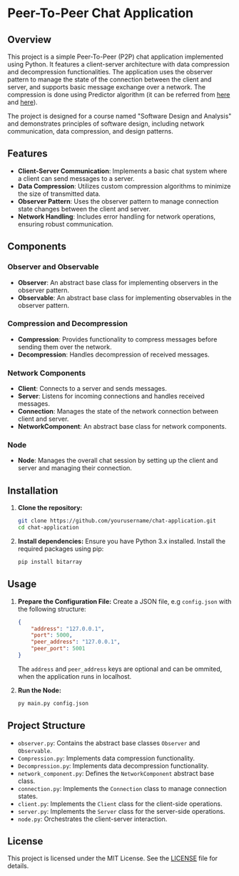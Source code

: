 # Peer-To-Peer Chat Application

## Overview

This project is a simple Peer-To-Peer (P2P) chat application implemented using Python. It features a client-server architecture with data compression and decompression functionalities. The application uses the observer pattern to manage the state of the connection between the client and server, and supports basic message exchange over a network.
The compression is done using Predictor algorithm (it can be referred from [here](https://datatracker.ietf.org/doc/rfc1978/) and [here](https://dl.acm.org/doi/10.1145/42005.42031)).

The project is designed for a course named "Software Design and Analysis" and demonstrates principles of software design, including network communication, data compression, and design patterns.

## Features

- **Client-Server Communication**: Implements a basic chat system where a client can send messages to a server.
- **Data Compression**: Utilizes custom compression algorithms to minimize the size of transmitted data.
- **Observer Pattern**: Uses the observer pattern to manage connection state changes between the client and server.
- **Network Handling**: Includes error handling for network operations, ensuring robust communication.

## Components

### Observer and Observable

- **Observer**: An abstract base class for implementing observers in the observer pattern.
- **Observable**: An abstract base class for implementing observables in the observer pattern.

### Compression and Decompression

- **Compression**: Provides functionality to compress messages before sending them over the network.
- **Decompression**: Handles decompression of received messages.

### Network Components

- **Client**: Connects to a server and sends messages.
- **Server**: Listens for incoming connections and handles received messages.
- **Connection**: Manages the state of the network connection between client and server.
- **NetworkComponent**: An abstract base class for network components.

### Node

- **Node**: Manages the overall chat session by setting up the client and server and managing their connection.

## Installation

1. **Clone the repository:**
   ```bash
   git clone https://github.com/yourusername/chat-application.git
   cd chat-application
   ```

2. **Install dependencies:**
   Ensure you have Python 3.x installed. Install the required packages using pip:
   ```bash
   pip install bitarray
   ```

## Usage

1. **Prepare the Configuration File:**
   Create a JSON file, e.g `config.json` with the following structure:
   ```json
   {
       "address": "127.0.0.1",
       "port": 5000,
       "peer_address": "127.0.0.1",
       "peer_port": 5001
   }
   ```
   The ```address``` and ```peer_address``` keys are optional and can be ommited, when the application runs in localhost.

2. **Run the Node:**
   ```bash
   py main.py config.json
   ```

## Project Structure

- `observer.py`: Contains the abstract base classes `Observer` and `Observable`.
- `Compression.py`: Implements data compression functionality.
- `Decompression.py`: Implements data decompression functionality.
- `network_component.py`: Defines the `NetworkComponent` abstract base class.
- `connection.py`: Implements the `Connection` class to manage connection states.
- `client.py`: Implements the `Client` class for the client-side operations.
- `server.py`: Implements the `Server` class for the server-side operations.
- `node.py`: Orchestrates the client-server interaction.

## License

This project is licensed under the MIT License. See the [LICENSE](LICENSE) file for details.
